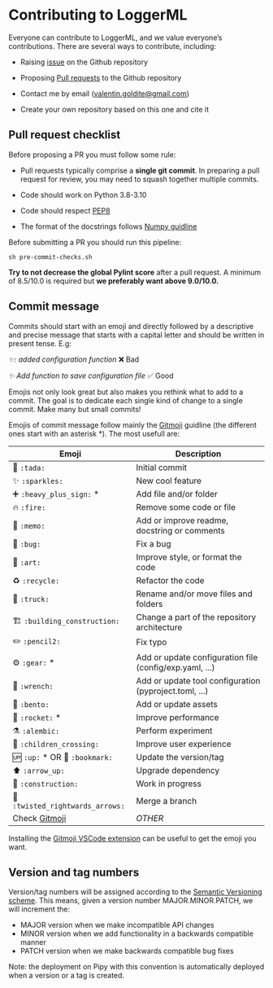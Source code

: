 # Contributing to LoggerML

Everyone can contribute to LoggerML, and we value everyone’s contributions.
There are several ways to contribute, including:

- Raising [issue](https://github.com/valentingol/logml/issues)
  on the Github repository

- Proposing [Pull requests](https://github.com/valentingol/logml/pulls)
  to the Github repository

- Contact me by email (valentin.goldite@gmail.com)

- Create your own repository based on this one and cite it

## Pull request checklist

Before proposing a PR you must follow some rule:

- Pull requests typically comprise a **single git commit**. In preparing a pull
  request for review, you may need to squash together multiple commits.

- Code should work on Python 3.8-3.10

- Code should respect [PEP8](https://peps.python.org/pep-0008/)

- The format of the docstrings follows [Numpy guidline](https://numpydoc.readthedocs.io/en/latest/format.html)

Before submitting a PR you should run this pipeline:

```script
sh pre-commit-checks.sh
```

**Try to not decrease the global Pylint score** after a pull request. A minimum
of 8.5/10.0 is required but **we preferably want above 9.0/10.0.**

## Commit message

Commits should start with an emoji and directly followed by a descriptive and
precise message that starts with a capital letter and should be written in present
tense. E.g:

*✨: added configuration function* ❌ Bad

*✨ Add function to save configuration file* ✅ Good

Emojis not only look great but also makes you rethink what to add to a commit.
The goal is to dedicate each single kind of change to a single commit. Make many
but small commits!

Emojis of commit message follow mainly the [Gitmoji](https://gitmoji.dev/) guidline
(the different ones start with an asterisk *). The most usefull are:

| Emoji                                 | Description                                            |
| ------------------------------------- | ------------------------------------------------------ |
| 🎉 `:tada:`                        | Initial commit                                         |
| ✨ `:sparkles:`                    | New cool feature                                       |
| ➕ `:heavy_plus_sign:` *           | Add file and/or folder                                 |
| 🔥 `:fire:`                        | Remove some code or file                               |
| 📝 `:memo:`                        | Add or improve readme, docstring or comments           |
| 🐛 `:bug:`                         | Fix a bug                                              |
| 🎨 `:art:`                         | Improve style, or format the code                      |
| ♻️ `:recycle:`                       | Refactor the code                                      |
| 🚚 `:truck:`                       | Rename and/or move files and folders                   |
| 🏗️ `:building_construction:`       | Change a part of the repository architecture           |
| ✏️  `:pencil2:`                      | Fix typo                                               |
| ⚙️  `:gear:` *                       | Add or update configuration file (config/exp.yaml, ...)|
| 🔧 `:wrench:`                      | Add or update tool configuration (pyproject.toml, ...) |
| 🍱 `:bento:`                       | Add or update assets                                   |
| 🚀 `:rocket:` *                    | Improve performance                                    |
| ⚗️ `:alembic:`                       | Perform experiment                                     |
| 🚸 `:children_crossing:`           | Improve user experience                                |
| 🆙 `:up:` * OR 🔖 `:bookmark:`  | Update the version/tag                                 |
| ⬆️  `:arrow_up:`                     | Upgrade dependency                                     |
| 🚧 `:construction:`                | Work in progress                                       |
| 🔀 `:twisted_rightwards_arrows:`   | Merge a branch                                         |
| Check [Gitmoji](https://gitmoji.dev/) | *OTHER*                                                |

Installing the [Gitmoji VSCode extension](https://marketplace.visualstudio.com/items?itemName=seatonjiang.gitmoji-vscode)
can be useful to get the emoji you want.

## Version and tag numbers

Version/tag numbers will be assigned according to the [Semantic Versioning scheme](https://semver.org/).
This means, given a version number MAJOR.MINOR.PATCH, we will increment the:

- MAJOR version when we make incompatible API changes
- MINOR version when we add functionality in a backwards compatible manner
- PATCH version when we make backwards compatible bug fixes

Note: the deployment on Pipy with this convention is automatically deployed when a version
or a tag is created.
